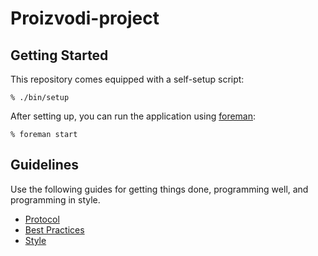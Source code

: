 Proizvodi-project
=================

Getting Started
---------------

This repository comes equipped with a self-setup script:

    % ./bin/setup

After setting up, you can run the application using [foreman]:

    % foreman start

[foreman]: http://ddollar.github.io/foreman/

Guidelines
----------

Use the following guides for getting things done, programming well, and
programming in style.

* [Protocol](http://github.com/thoughtbot/guides/blob/master/protocol)
* [Best Practices](http://github.com/thoughtbot/guides/blob/master/best-practices)
* [Style](http://github.com/thoughtbot/guides/blob/master/style)
